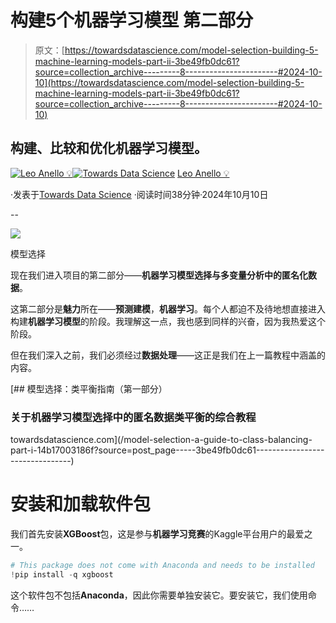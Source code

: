# 构建5个机器学习模型 第二部分

> 原文：[https://towardsdatascience.com/model-selection-building-5-machine-learning-models-part-ii-3be49fb0dc61?source=collection_archive---------8-----------------------#2024-10-10](https://towardsdatascience.com/model-selection-building-5-machine-learning-models-part-ii-3be49fb0dc61?source=collection_archive---------8-----------------------#2024-10-10)

## 构建、比较和优化机器学习模型。

[](https://medium.com/@panData?source=post_page---byline--3be49fb0dc61--------------------------------)[![Leo Anello 💡](../Images/635ecdec15cda7864d92bf0f1496b6fa.png)](https://medium.com/@panData?source=post_page---byline--3be49fb0dc61--------------------------------)[](https://towardsdatascience.com/?source=post_page---byline--3be49fb0dc61--------------------------------)[![Towards Data Science](../Images/a6ff2676ffcc0c7aad8aaf1d79379785.png)](https://towardsdatascience.com/?source=post_page---byline--3be49fb0dc61--------------------------------) [Leo Anello 💡](https://medium.com/@panData?source=post_page---byline--3be49fb0dc61--------------------------------)

·发表于[Towards Data Science](https://towardsdatascience.com/?source=post_page---byline--3be49fb0dc61--------------------------------) ·阅读时间38分钟·2024年10月10日

--

![](../Images/cf992d4cb8a02e80ad932bb52723714b.png)

模型选择

现在我们进入项目的第二部分——**机器学习模型选择与多变量分析中的匿名化数据**。

这第二部分是**魅力**所在——**预测建模**，**机器学习**。每个人都迫不及待地想直接进入构建**机器学习模型**的阶段。我理解这一点，我也感到同样的兴奋，因为我热爱这个阶段。

但在我们深入之前，我们必须经过**数据处理**——这正是我们在上一篇教程中涵盖的内容。

[](/model-selection-a-guide-to-class-balancing-part-i-14b17003186f?source=post_page-----3be49fb0dc61--------------------------------) [## 模型选择：类平衡指南（第一部分）

### 关于机器学习模型选择中的匿名数据类平衡的综合教程

towardsdatascience.com](/model-selection-a-guide-to-class-balancing-part-i-14b17003186f?source=post_page-----3be49fb0dc61--------------------------------)

# 安装和加载软件包

我们首先安装**XGBoost**包，这是参与**机器学习竞赛**的Kaggle平台用户的最爱之一。

```py
# This package does not come with Anaconda and needs to be installed
!pip install -q xgboost
```

这个软件包不包括**Anaconda**，因此你需要单独安装它。要安装它，我们使用命令……
